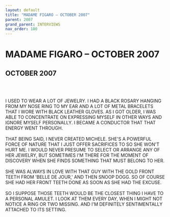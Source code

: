 ```yaml
---
layout: default
title: "MADAME FIGARO – OCTOBER 2007"
parent: 2007
grand_parent: INTERVIEWS
nav_order: 180
---
```


# MADAME FIGARO – OCTOBER 2007
## OCTOBER 2007

<br><br></p>
<p>I USED TO WEAR A LOT OF JEWELRY. I HAD A BLACK ROSARY HANGING FROM MY NOSE RING TO MY EAR AND A LOT OF METAL BRACELETS THAT I WORE WITH BLACK LEATHER GLOVES. AS I GOT OLDER, I WAS ABLE TO CONCENTRATE ON EXPRESSING MYSELF IN OTHER WAYS AND IGNORE MYSELF PERSONALLY. I BECAME A CONDUCTOR THAT THAT ENERGY WENT THROUGH. <br />
<br />
THAT BEING SAID, I NEVER CREATED MICHELE. SHE'S A POWERFUL FORCE OF NATURE THAT I JUST OFFER SACRIFICES TO SO SHE WON'T HURT ME. I WOULD NEVER PRESUME TO SELECT OR ARRANGE ANY OF HER JEWELRY, BUT SOMETIMES I'M THERE FOR THE MOMENT OF DISCOVERY WHEN SHE FINDS SOMETHING THAT MUST BELONG TO HER. <br />
<br />
SHE WAS ALWAYS IN LOVE WITH THAT GUY WITH THE GOLD FRONT TEETH FROM 'BELLE DE JOUR,' AND THEN SNOOP DOGG. SO OF COURSE SHE HAD HER FRONT TEETH DONE AS SOON AS SHE HAD THE EXCUSE. <br />
<br />
SO I SUPPOSE THOSE TEETH WOULD BE THE CLOSEST THING I HAVE TO A PERSONAL AMULET. I LOOK AT THEM EVERY DAY, WHEN I MIGHT NOT NOTICE A RING OR TWO MISSING. AND I'M DEFINITELY SENTIMENTALLY ATTACHED TO ITS SETTING. <br />
<br />

